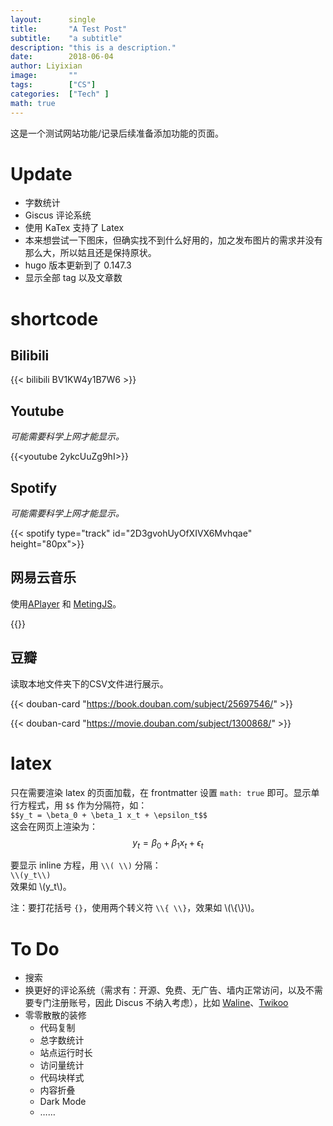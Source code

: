 ```yaml
---
layout: 	 single
title:       "A Test Post"
subtitle:    "a subtitle"
description: "this is a description."
date:        2018-06-04
author: Liyixian
image:       ""
tags:        ["CS"]
categories:  ["Tech" ]
math: true
---
```


这是一个测试网站功能/记录后续准备添加功能的页面。

# Update

- 字数统计
- Giscus 评论系统
- 使用 KaTex 支持了 Latex
- 本来想尝试一下图床，但确实找不到什么好用的，加之发布图片的需求并没有那么大，所以姑且还是保持原状。
- hugo 版本更新到了 0.147.3
- 显示全部 tag 以及文章数

# shortcode

## Bilibili

{{< bilibili BV1KW4y1B7W6 >}}

## Youtube

*可能需要科学上网才能显示。*

{{<youtube 2ykcUuZg9hI>}}

## Spotify

*可能需要科学上网才能显示。*

{{< spotify type="track" id="2D3gvohUyOfXIVX6Mvhqae" height="80px">}}

## 网易云音乐

使用[APlayer](https://github.com/DIYgod/APlayer) 和 [MetingJS](https://github.com/metowolf/MetingJS)。

{{<aplayer server="netease"  type="song" id="16778265">}}

## 豆瓣

读取本地文件夹下的CSV文件进行展示。

{{< douban-card "https://book.douban.com/subject/25697546/" >}}

{{< douban-card "https://movie.douban.com/subject/1300868/" >}}

# latex

只在需要渲染 latex 的页面加载，在 frontmatter 设置 `math: true` 即可。显示单行方程式，用 `$$` 作为分隔符，如：  
``
$$y_t = \beta_0 + \beta_1 x_t + \epsilon_t$$
``  
这会在网页上渲染为：  
$$y_t = \beta_0 + \beta_1 x_t + \epsilon_t$$

要显示 inline 方程，用 `\\( \\)` 分隔：  
``
\\(y_t\\)
``  
效果如 \\(y_t\\)。

注：要打花括号 `{}`，使用两个转义符 `\\{ \\}`，效果如 \\(\\{\\}\\)。


# To Do

- 搜索
- 换更好的评论系统（需求有：开源、免费、无广告、墙内正常访问，以及不需要专门注册账号，因此 Discus 不纳入考虑），比如 [Waline](https://waline.js.org/)、[Twikoo](https://twikoo.js.org/) 
- 零零散散的装修
  - 代码复制
  - 总字数统计
  - 站点运行时长
  - 访问量统计
  - 代码块样式
  - 内容折叠
  - Dark Mode
  - ……